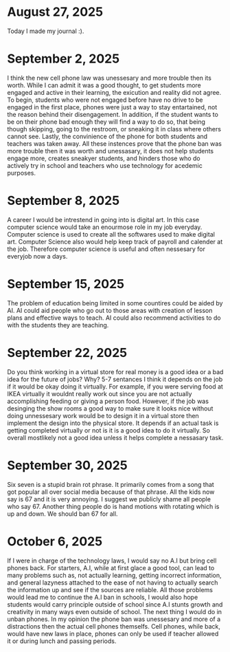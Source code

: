 # August 27, 2025 
Today I made my journal :).
# September 2, 2025
I think the new cell phone law was unessesary and more trouble then its worth. While I can admit it was a good thought, to get students more engaged and active in their learning, the exicution and reality did not agree. To begin, students who were not engaged before have no drive to be engaged in the first place, phones were just a way to stay entartained, not the reason behind their disengagement. In addition, if the student wants to be on their phone bad enough they will find a way to do so, that being though skipping, going to the restroom, or sneaking it in class where others cannot see. Lastly, the convinience of the phone for both students and teachers was taken away. All these instences prove that the phone ban was more trouble then it was worth and unessasary, it does not help students engage more, creates sneakyer students, and hinders those who do actively try in school and teachers who use technology for acedemic purposes.
# September 8, 2025
A career I would be intrestend in going into is digital art. In this case computer science would take an enourmose role in my job everyday. Computer science is used to create all the softwares used to make digital art. Computer Science also would help keep track of payroll and calender at the job. Therefore computer science is useful and often nessesary for everyjob now a days.
# September 15, 2025
The problem of education being limited in some countires could be aided by AI. AI could aid people who go out to those areas with creation of lesson plans and effective ways to teach. AI could also recommend activities to do with the students they are teaching.
# September 22, 2025
Do you think working in a virtual store for real money is a good idea or a bad idea for the future of jobs? Why? 5-7 sentances
I think it depends on the job if it would be okay doing it virtually. For example, if you were serving food at IKEA virtually it wouldnt really work out since you are not actually accomplishing feeding or giving a person food. However, if the job was desinging the show rooms a good way to make sure it looks nice without doing unnessesary work would be to design it in a virtual store then implement the design into the physical store. It depends if an actual task is getting completed virtually or not is it is a good idea to do it virtually. So overall mostlikely not a good idea unless it helps complete a nessasary task.
# September 30, 2025
Six seven is a stupid brain rot phrase. It primarily comes from a song that got popular all over social media because of that phrase. All the kids now say is 67 and it is very annoying. I suggest we publicly shame all people who say 67. Another thing people do is hand motions with rotating which is up and down. We should ban 67 for all.
# October 6, 2025
If I were in charge of the technology laws, I would say no A.I but bring cell phones back. For starters, A.I, while at first glace a good tool, can lead to many problems such as, not actually learning, getting incorrect information, and general lazyness attached to the ease of not having to actually search the information up and see if the sources are reliable. All those problems would lead me to continue the A.I ban in schools, I would also hope students would carry principle outside of school since A.I stunts growth and creativity in many ways even outside of school. The next thing I would do in unban phones. In my opinion the phone ban was unessesary and more of a distractions then the actual cell phones themselfs. Cell phones, while back, would have new laws in place, phones can only be used if teacher allowed it or during lunch and passing periods.
